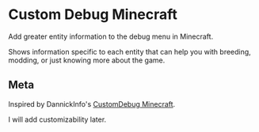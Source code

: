 # Custom Debug Minecraft

Add greater entity information to the debug menu in Minecraft.

Shows information specific to each entity that can help you with breeding, modding, or just knowing more about the game.

## Meta

Inspired by DannickInfo's [CustomDebug Minecraft](https://github.com/DannikInfo/CustomDebug-Minecraft-).

I will add customizability later.
